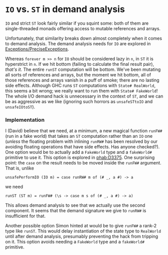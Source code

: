 # `IO` vs. `ST` in demand analysis



`IO` and strict `ST` look fairly similar if you squint some: both of them
are single-threaded monads offering access to mutable references and arrays.



Unfortunately, that similarity breaks down almost completely when it comes to
demand analysis. The demand analysis needs for `IO` are explored in
[Exceptions/PreciseExceptions](exceptions/precise-exceptions).



Whereas `forever m >> n` for `IO` should be considered lazy in `n`, in `ST` it is
hyperstrict in `n`. If we hit bottom (failing to calculate the final result pair),
*that's it*. The entire `runST` computation will be bottom. We've
been mutating all sorts of references and arrays, but the moment we hit bottom,
all of those references and arrays vanish in a puff of smoke; there are no lasting
side effects. Although GHC runs `ST` computations with `State# RealWorld`, this seems a bit wrong;
we really want to run them with `State# FakeWorld`! The whole I/O demand hack
is unnecessary in the context of `ST`, and we can be as aggressive as we like (ignoring
such horrors as `unsafeSTtoIO` and `unsafeIOtoST`).


### Implementation



I (David) believe that we need, at a minimum, a new magical function
`runFW#` (run in a fake world) that takes an `ST` computation rather
than an `IO` one (*unless* the floating problem with inlining `runRW#`
has been resolved by our avoiding floating operations that have side
effects. Has anyone checked?). One option would be to actually add a `FakeWorld`
type and a `fakeWorld#` primitive to use it. This option is explored
in [
phab:D3375](https://phabricator.haskell.org/D3375). One surprising point: the `case` on the result needs to be moved
inside the `runFW#` argument. That is, unlike


```
unsafePerformIO (IO m) = case runRW# m of (# _, a #) -> a
```


we need


```
runST (ST m) = runFW# (\s -> case m s of (# _, a #) -> a)
```


This allows demand analysis to see that we actually use the second component.
It seems that the demand signature we give to `runRW#` is insufficient for that.



Another possible option Simon hinted at would be to give `runFW#` a
rank-2 type like `runST`. This would delay instantiation of the state
type to `RealWorld` until after demand analysis, presumably preventing
the hack from tripping on it. This option avoids needing a `FakeWorld`
type and a `fakeWorld#` primitive.



